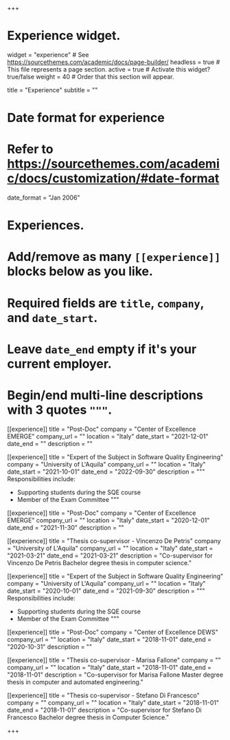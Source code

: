 +++
# Experience widget.
widget = "experience"  # See https://sourcethemes.com/academic/docs/page-builder/
headless = true  # This file represents a page section.
active = true  # Activate this widget? true/false
weight = 40  # Order that this section will appear.

title = "Experience"
subtitle = ""

# Date format for experience
#   Refer to https://sourcethemes.com/academic/docs/customization/#date-format
date_format = "Jan 2006"

# Experiences.
#   Add/remove as many `[[experience]]` blocks below as you like.
#   Required fields are `title`, `company`, and `date_start`.
#   Leave `date_end` empty if it's your current employer.
#   Begin/end multi-line descriptions with 3 quotes `"""`.

[[experience]]
  title = "Post-Doc"
  company = "Center of Excellence EMERGE"
  company_url = ""
  location = "Italy"
  date_start = "2021-12-01"
  date_end = ""
  description = ""

[[experience]]
  title = "Expert of the Subject in Software Quality Engineering"
  company = "University of L'Aquila"
  company_url = ""
  location = "Italy"
  date_start = "2021-10-01"
  date_end = "2022-09-30"
  description = """
  Responsibilities include:
  
  * Supporting students during the SQE course
  * Member of the Exam Committee
  """

[[experience]]
  title = "Post-Doc"
  company = "Center of Excellence EMERGE"
  company_url = ""
  location = "Italy"
  date_start = "2020-12-01"
  date_end = "2021-11-30"
  description = ""

[[experience]]
  title = "Thesis co-supervisor - Vincenzo De Petris"
  company = "University of L'Aquila"
  company_url = ""
  location = "Italy"
  date_start = "2021-03-21"
  date_end = "2021-03-21"
  description = "Co-supervisor for Vincenzo De Petris Bachelor degree thesis in computer science."
  

[[experience]]
  title = "Expert of the Subject in Software Quality Engineering"
  company = "University of L'Aquila"
  company_url = ""
  location = "Italy"
  date_start = "2020-10-01"
  date_end = "2021-09-30"
  description = """
  Responsibilities include:
  
  * Supporting students during the SQE course
  * Member of the Exam Committee
  """

[[experience]]
  title = "Post-Doc"
  company = "Center of Excellence DEWS"
  company_url = ""
  location = "Italy"
  date_start = "2018-11-01"
  date_end = "2020-10-31"
  description = ""

[[experience]]
  title = "Thesis co-supervisor - Marisa Fallone"
  company = ""
  company_url = ""
  location = "Italy"
  date_start = "2018-11-01"
  date_end = "2018-11-01"
  description = "Co-supervisor for Marisa Fallone Master degree thesis in computer and automated engineering."

[[experience]]
  title = "Thesis co-supervisor - Stefano Di Francesco"
  company = ""
  company_url = ""
  location = "Italy"
  date_start = "2018-11-01"
  date_end = "2018-11-01"
  description = "Co-supervisor for Stefano Di Francesco Bachelor degree thesis in Computer Science."

+++
